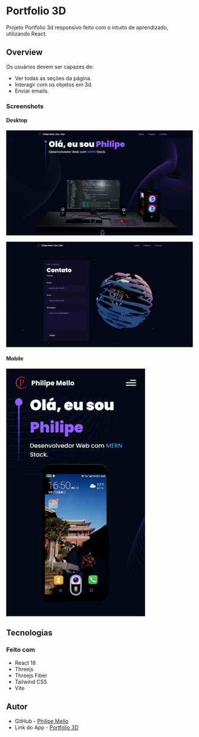 # Portfolio 3D

Projeto Portfolio 3d responsivo feito com o intuito de aprendizado, utilizando React.

## Overview

Os usuários devem ser capazes de:

- Ver todas as seções da página.
- Interagir com os objetos em 3d.
- Enviar emails.

### Screenshots

#### Desktop

![](screenshots/desktop.png)

![](screenshots/contact.png)

#### Mobile

<img src="screenshots/mobile.png" height="667">

## Tecnologias

### Feito com

- React 18
- Threejs
- Threejs Fiber
- Tailwind CSS
- Vite


## Autor

- GitHub - [Philipe Mello](https://github.com/Philipessj1)
- Link do App - [Portfolio 3D](https://philipe-mello.vercel.app)
